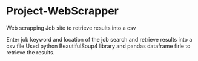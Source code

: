 # Project-WebScrapper
Web scrapping Job site to retrieve results into a csv 

Enter job keyword and location of the job search and retrieve results into a csv file
Used python BeautifulSoup4 library and pandas dataframe firle to retrieve the results.

